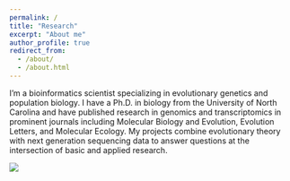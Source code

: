 ```yaml
---
permalink: /
title: "Research"
excerpt: "About me"
author_profile: true
redirect_from: 
  - /about/
  - /about.html
---
```


I’m a bioinformatics scientist specializing in evolutionary genetics and population biology. I have a Ph.D. in biology from the University of North Carolina and have published research in genomics and transcriptomics in prominent journals including Molecular Biology and Evolution, Evolution Letters, and Molecular Ecology. My projects combine evolutionary theory with next generation sequencing data to answer questions at the intersection of basic and applied research.

![](IMG_20190902_110242568.jpg)
